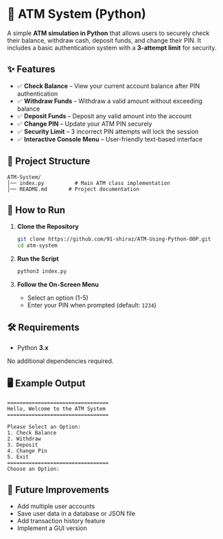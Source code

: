 # 🏧 ATM System (Python)

A simple **ATM simulation in Python** that allows users to securely check their balance, withdraw cash, deposit funds, and change their PIN. It includes a basic authentication system with a **3-attempt limit** for security.

## ✨ Features

* ✅ **Check Balance** – View your current account balance after PIN authentication
* ✅ **Withdraw Funds** – Withdraw a valid amount without exceeding balance
* ✅ **Deposit Funds** – Deposit any valid amount into the account
* ✅ **Change PIN** – Update your ATM PIN securely
* ✅ **Security Limit** – 3 incorrect PIN attempts will lock the session
* ✅ **Interactive Console Menu** – User-friendly text-based interface

## 📂 Project Structure

```
ATM-System/
│── index.py          # Main ATM class implementation
│── README.md       # Project documentation
```

## 🚀 How to Run

1. **Clone the Repository**

   ```bash
   git clone https://github.com/91-shiraz/ATM-Using-Python-OOP.git
   cd atm-system
   ```

2. **Run the Script**

   ```bash
   python3 index.py
   ```

3. **Follow the On-Screen Menu**

   * Select an option (1-5)
   * Enter your PIN when prompted (default: `1234`)

## 🛠️ Requirements

* Python **3.x**

No additional dependencies required.

## 🖥️ Example Output

```
=================================            
Hello, Welcome to the ATM System
=================================
                               
Please Select an Option:
1. Check Balance
2. Withdraw
3. Deposit
4. Change Pin
5. Exit
=================================
Choose an Option:  
```

## 📌 Future Improvements

* Add multiple user accounts
* Save user data in a database or JSON file
* Add transaction history feature
* Implement a GUI version
